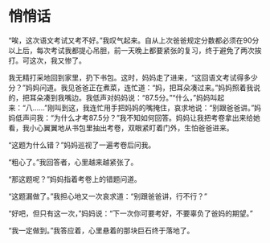 # 悄悄话

“唉，这次语文考试又考不好。”我叹气起来。自从上次爸爸规定分数都必须在90分以上后，每次考试我都提心吊胆，前一天晚上都要紧张的复习，终于避免了两次挨打。可这次，我又惨了。

我无精打采地回到家里，扔下书包。这时，妈妈走了进来，“这回语文考试得多少分？”妈妈问道。我见爸爸正在煮菜，连忙道：“妈，把耳朵凑过来。”妈妈照着我说的，把耳朵凑到我嘴边。我低声对妈妈说：“87.5分。”“什么，”妈妈叫起来：“八……”刚叫到这，我连忙用手把妈妈的嘴掩住，哀求地说：“别跟爸爸讲。”妈妈低声问我：“为什么才考87.5分？”我不知如何回答。妈妈让我把考卷拿出来给她看，我小心翼翼地从书包里抽出考卷，双眼紧盯着门外，生怕爸爸进来。

“这题为什么错？”妈妈巡视了一遍考卷后问我。

“粗心了。”我回答者，心里越来越紧张了。

“那这题呢？”妈妈指着考卷上的错题问道。

“这题漏做了。”我担心地又一次哀求道：“别跟爸爸讲，行不行？”

“好吧，但只有这一次，”妈妈说：“下一次你可要考好，不要辜负了爸妈的期望。”

“我一定做到。”我答应着，心里悬着的那块巨石终于落地了。
